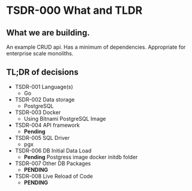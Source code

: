 # TSDR-000 What and TLDR

## What we are building.

An example CRUD api. Has a minimum of dependencies. Appropriate for enterprise scale monoliths. 

## TL;DR of decisions

- TSDR-001 Language(s)
  - Go
- TSDR-002 Data storage
  - PostgreSQL
- TSDR-003 Docker
  - Using Bitnami PostgreSQL Image
- TSDR-004 API framework
  - **Pending**
- TSDR-005 SQL Driver
  - pgx
- TSDR-006 DB Initial Data Load
  - **Pending** Postgress image docker initdb folder 
- TSDR-007 Other DB Packages
  - **PENDING**
- TSDR-008 Live Reload of Code
  - **PENDING**

